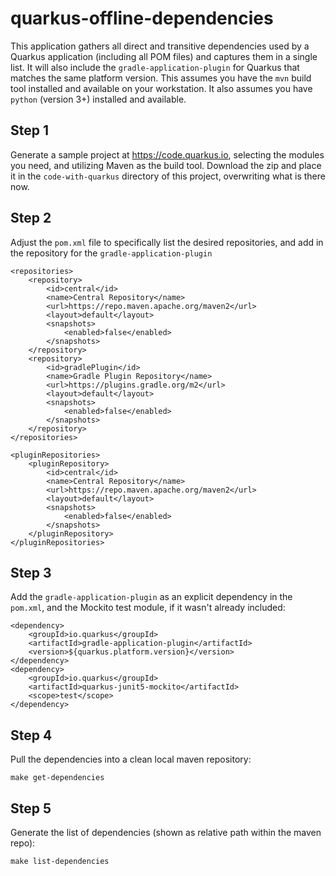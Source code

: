 # quarkus-offline-dependencies

This application gathers all direct and transitive dependencies used by a Quarkus application (including all POM files) and captures them in a single list. It will also include the `gradle-application-plugin` for Quarkus that matches the same platform version. This assumes you have the `mvn` build tool installed and available on your workstation. It also assumes you have `python` (version 3+) installed and available. 

## Step 1

Generate a sample project at https://code.quarkus.io, selecting the modules you need, and utilizing Maven as the build tool. Download the zip and place it in the `code-with-quarkus` directory of this project, overwriting what is there now.

## Step 2

Adjust the `pom.xml` file to specifically list the desired repositories, and add in the repository for the `gradle-application-plugin`
```
<repositories>
    <repository>
        <id>central</id>
        <name>Central Repository</name>
        <url>https://repo.maven.apache.org/maven2</url>
        <layout>default</layout>
        <snapshots>
            <enabled>false</enabled>
        </snapshots>
    </repository>
    <repository>
        <id>gradlePlugin</id>
        <name>Gradle Plugin Repository</name>
        <url>https://plugins.gradle.org/m2</url>
        <layout>default</layout>
        <snapshots>
            <enabled>false</enabled>
        </snapshots>
    </repository>
</repositories>

<pluginRepositories>
    <pluginRepository>
        <id>central</id>
        <name>Central Repository</name>
        <url>https://repo.maven.apache.org/maven2</url>
        <layout>default</layout>
        <snapshots>
            <enabled>false</enabled>
        </snapshots>
    </pluginRepository>
</pluginRepositories>
```
## Step 3

Add the `gradle-application-plugin` as an explicit dependency in the `pom.xml`, and the Mockito test module, if it wasn't already included:
```
<dependency>
    <groupId>io.quarkus</groupId>
    <artifactId>gradle-application-plugin</artifactId>
    <version>${quarkus.platform.version}</version>
</dependency>   
<dependency>
    <groupId>io.quarkus</groupId>
    <artifactId>quarkus-junit5-mockito</artifactId>
    <scope>test</scope>
</dependency>   
```
## Step 4

Pull the dependencies into a clean local maven repository:
```
make get-dependencies
```
## Step 5

Generate the list of dependencies (shown as relative path within the maven repo):
```
make list-dependencies
```
